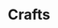 ---
title: Crafts
description: Alle dingen die Béla knutselt met karton en papier en dat soort dingen
image:

# Badge style
style:
    background: "#ff8080"
    color: "#fff"
---